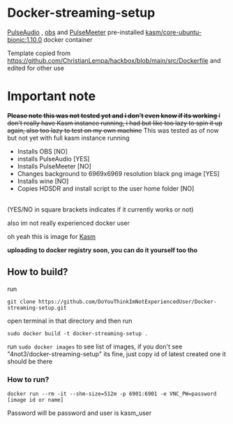 # Docker-streaming-setup
[PulseAudio](https://github.com/pulseaudio/pulseaudio) , [obs](https://github.com/obsproject/obs-studio) and [PulseMeeter](https://github.com/theRealCarneiro/pulsemeeter#installation) pre-installed [kasm/core-ubuntu-bionic:1.10.0](https://hub.docker.com/r/kasmweb/core-ubuntu-bionic) docker container

Template copied from https://github.com/ChristianLempa/hackbox/blob/main/src/Dockerfile and edited for other use


# Important note
~~**Please note this was not tested yet and i don't even know if its working** I don't really have Kasm instance running, i had but like too lazy to spin it up again, also too lazy to test on my own machine~~ This was tested as of now but not yet with full kasm instance running

- Installs OBS [NO]
- installs PulseAudio [YES]
- Installs PulseMeeter [NO]
- Changes background to 6969x6969 resolution black png image [YES]
- Installs wine [NO]
- Copies HDSDR and install script to the user home folder [NO]
<br>
(YES/NO in square brackets indicates if it currently works or not)

also im not really experienced docker user

oh yeah this is image for [Kasm](https://www.kasmweb.com/)


**uploading to docker registry soon, you can do it yourself too tho**

## How to build?
run
```
git clone https://github.com/DoYouThinkImNotExperiencedUser/Docker-streaming-setup.git
```
open terminal in that directory and then run
```
sudo docker build -t docker-streaming-setup .
```
run `sudo docker images` to see list of images, if you don't see "4not3/docker-streaming-setup" its fine, just copy id of latest created one it should be there

### How to run?
```
docker run --rm -it --shm-size=512m -p 6901:6901 -e VNC_PW=password [image id or name]
```
Password will be password and user is kasm_user
